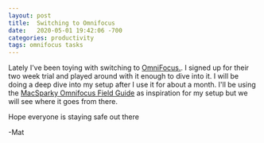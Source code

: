 ```yaml
---
layout: post
title:  Switching to Omnifocus
date:   2020-05-01 19:42:06 -700
categories: productivity
tags: omnifocus tasks
---
```


Lately I've been toying with switching to [OmniFocus.](https://www.omnigroup.com/applications/omnifocus/). I signed up for their two week trial and played around with it enough to dive into it. I will be doing a deep dive into my setup after I use it for about a month. I'll be using the [MacSparky Omnifocus Field Guide](https://learn.macsparky.com/p/omnifocus) as inspiration for my setup but we will see where it goes from there.

Hope everyone is staying safe out there

-Mat